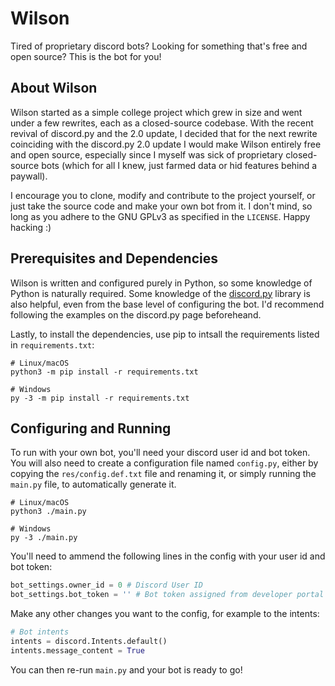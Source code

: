 # Wilson
Tired of proprietary discord bots? Looking for something that's free and open source? This is the bot for you!
## About Wilson
Wilson started as a simple college project which grew in size and went under a few rewrites, each as a closed-source codebase. With the recent revival of discord.py and the 2.0 update, I decided that for the next rewrite coinciding with the discord.py 2.0 update I would make Wilson entirely free and open source, especially since I myself was sick of proprietary closed-source bots (which for all I knew, just farmed data or hid features behind a paywall).

I encourage you to clone, modify and contribute to the project yourself, or just take the source code and make your own bot from it. I don't mind, so long as you adhere to the GNU GPLv3 as specified in the `LICENSE`. Happy hacking :)
## Prerequisites and Dependencies
Wilson is written and configured purely in Python, so some knowledge of Python is naturally required. Some knowledge of the [discord.py](https://github.com/Rapptz/discord.py) library is also helpful, even from the base level of configuring the bot. I'd recommend following the examples on the discord.py page beforeheand.

Lastly, to install the dependencies, use pip to intsall the requirements listed in `requirements.txt`:
```shell
# Linux/macOS
python3 -m pip install -r requirements.txt

# Windows
py -3 -m pip install -r requirements.txt
```
## Configuring and Running
To run with your own bot, you'll need your discord user id and bot token. You will also need to create a configuration file named `config.py`, either by copying the `res/config.def.txt` file and renaming it, or simply running the `main.py` file, to automatically generate it.
```shell
# Linux/macOS
python3 ./main.py

# Windows
py -3 ./main.py
```
You'll need to ammend the following lines in the config with your user id and bot token:
```py
bot_settings.owner_id = 0 # Discord User ID
bot_settings.bot_token = '' # Bot token assigned from developer portal
```
Make any other changes you want to the config, for example to the intents:
```py
# Bot intents
intents = discord.Intents.default()
intents.message_content = True
```
You can then re-run `main.py` and your bot is ready to go!